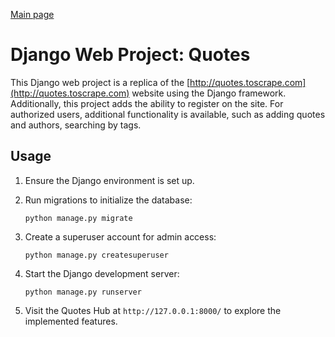[Main page](https://github.com/HelgaTsar)

# Django Web Project: Quotes

This Django web project is a replica of the [http://quotes.toscrape.com](http://quotes.toscrape.com) website using the Django framework. Additionally, this project adds the ability to register on the site. For authorized users, additional functionality is available, such as adding quotes and authors, searching by tags.

## Usage

1. Ensure the Django environment is set up.

2. Run migrations to initialize the database:

       python manage.py migrate


3. Create a superuser account for admin access:

       python manage.py createsuperuser


4. Start the Django development server:

       python manage.py runserver


5. Visit the Quotes Hub at `http://127.0.0.1:8000/` to explore the implemented features.


